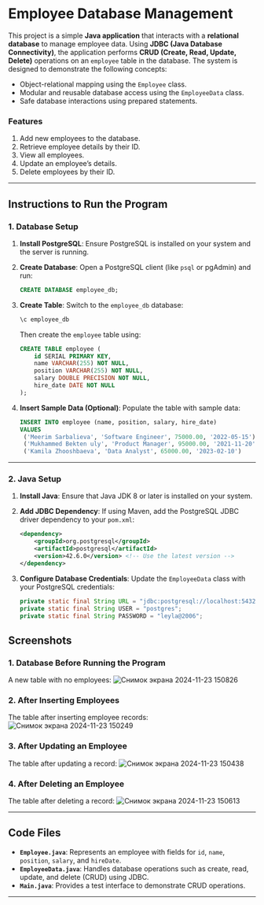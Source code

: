 # **Employee Database Management**

This project is a simple **Java application** that interacts with a **relational database** to manage employee data. Using **JDBC (Java Database Connectivity)**, the application performs **CRUD (Create, Read, Update, Delete)** operations on an `employee` table in the database. The system is designed to demonstrate the following concepts:
- Object-relational mapping using the `Employee` class.
- Modular and reusable database access using the `EmployeeData` class.
- Safe database interactions using prepared statements.

### **Features**
1. Add new employees to the database.
2. Retrieve employee details by their ID.
3. View all employees.
4. Update an employee’s details.
5. Delete employees by their ID.

---

## **Instructions to Run the Program**

### **1. Database Setup**
1. **Install PostgreSQL**:
   Ensure PostgreSQL is installed on your system and the server is running.
   
2. **Create Database**:
   Open a PostgreSQL client (like `psql` or pgAdmin) and run:
   ```sql
   CREATE DATABASE employee_db;
   ```

3. **Create Table**:
   Switch to the `employee_db` database:
   ```sql
   \c employee_db
   ```
   Then create the `employee` table using:
   ```sql
   CREATE TABLE employee (
       id SERIAL PRIMARY KEY,
       name VARCHAR(255) NOT NULL,
       position VARCHAR(255) NOT NULL,
       salary DOUBLE PRECISION NOT NULL,
       hire_date DATE NOT NULL
   );
   ```

4. **Insert Sample Data (Optional)**:
   Populate the table with sample data:
   ```sql
   INSERT INTO employee (name, position, salary, hire_date)
   VALUES 
    ('Meerim Sarbalieva', 'Software Engineer', 75000.00, '2022-05-15'),
    ('Mukhammed Bekten uly', 'Product Manager', 95000.00, '2021-11-20'),
    ('Kamila Zhooshbaeva', 'Data Analyst', 65000.00, '2023-02-10')
   ```

---

### **2. Java Setup**
1. **Install Java**:
   Ensure that Java JDK 8 or later is installed on your system.

2. **Add JDBC Dependency**:
   If using Maven, add the PostgreSQL JDBC driver dependency to your `pom.xml`:
   ```xml
   <dependency>
       <groupId>org.postgresql</groupId>
       <artifactId>postgresql</artifactId>
       <version>42.6.0</version> <!-- Use the latest version -->
   </dependency>
   ```

3. **Configure Database Credentials**:
   Update the `EmployeeData` class with your PostgreSQL credentials:
   ```java
   private static final String URL = "jdbc:postgresql://localhost:5432/employee_db";
   private static final String USER = "postgres";
   private static final String PASSWORD = "leyla@2006";
   ```

## **Screenshots**

### **1. Database Before Running the Program**
A new table with no employees:
![Снимок экрана 2024-11-23 150826](https://github.com/user-attachments/assets/41a5b4c4-a0e6-4504-a289-0109e99747f1)

### **2. After Inserting Employees**
The table after inserting employee records:
![Снимок экрана 2024-11-23 150249](https://github.com/user-attachments/assets/bf23aecc-c399-48cd-abe4-d0fc571de085)

### **3. After Updating an Employee**
The table after updating a record:
![Снимок экрана 2024-11-23 150438](https://github.com/user-attachments/assets/cc27a2d0-ef82-4fd7-93ae-b4f598623ebe)

### **4. After Deleting an Employee**
The table after deleting a record:
![Снимок экрана 2024-11-23 150613](https://github.com/user-attachments/assets/2458823b-65ed-44fa-9eca-9514afb07665)

---

## **Code Files**
- **`Employee.java`**: Represents an employee with fields for `id`, `name`, `position`, `salary`, and `hireDate`.
- **`EmployeeData.java`**: Handles database operations such as create, read, update, and delete (CRUD) using JDBC.
- **`Main.java`**: Provides a test interface to demonstrate CRUD operations.

---
